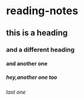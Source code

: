 # reading-notes
## this is a heading
### and a different heading
#### and another one
##### hey,another one too
###### last one
